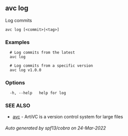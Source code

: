 ## avc log

Log commits

```
avc log [<commit>|<tag>]
```

### Examples

```
  # Log commits from the latest
  avc log

  # Log commits from a specific version
  avc log v1.0.0
```

### Options

```
  -h, --help   help for log
```

### SEE ALSO

* [avc](/commands/avc/)	 - ArtiVC is a version control system for large files

###### Auto generated by spf13/cobra on 24-Mar-2022
